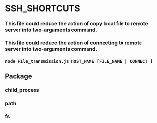 # SSH_SHORTCUTS
### This file could reduce the action of copy local file to remote server into two-arguments command. ### 
### This file could reduce the action of connecting to remote server into two-arguments command.  ###
 
###  `node FIle_transmission.js HOST_NAME [FILE_NAME | CONNECT ] `
   
## Package

### child_process
### path 
### fs
